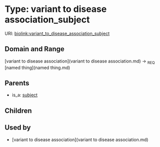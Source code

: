 
# Type: variant to disease association_subject




URI: [biolink:variant_to_disease_association_subject](https://w3id.org/biolink/vocab/variant_to_disease_association_subject)


## Domain and Range

[variant to disease association](variant to disease association.md) ->  <sub>REQ</sub> [named thing](named thing.md)

## Parents

 *  is_a: [subject](subject.md)

## Children


## Used by

 * [variant to disease association](variant to disease association.md)
